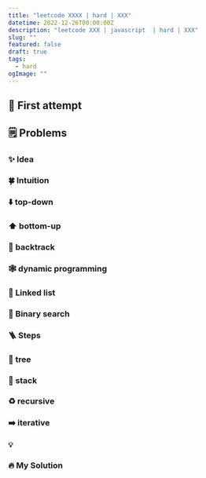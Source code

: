```yaml
---
title: "leetcode XXXX | hard | XXX"
datetime: 2022-12-26T00:00:00Z
description: "leetcode XXX | javascript  | hard | XXX"
slug: ""
featured: false
draft: true
tags:
  - hard
ogImage: ""
---
```


## 🤔 First attempt

## 🗒️ Problems

### ✨ Idea

### 🍀 Intuition

### ⬇️ top-down

### ⬆️ bottom-up

### 🔀 backtrack

### 🕸️ dynamic programming

### 🔗 Linked list

### 📏 Binary search

### 🪜 Steps

### 🌲 tree

### 🥞 stack

### ♻️ recursive

### ➡️ iterative

#### 💡

### 🔥 My Solution

```javascript

```
